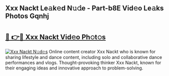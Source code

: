 ## Xxx Nackt Le𝚊k𝚎d N𝚞𝚍e - Part-b8E Vid𝚎o Le𝚊ks Photos Gqnhj

# <h2><a href="http://fb50jbc.evod.top/?m=Xxx+Nackt">🔗 👉🔴 Xxx Nackt Vid𝚎o Ph𝚘t𝚘s</a></h2>

[![Xxx Nackt N𝚞d𝚎s](https://i.imgur.com/8V9OHl7.gif)](http://fb50jbc.evod.top/?m=Xxx+Nackt)
Online content creator Xxx Nackt who is known for sharing lifestyle and dance content, including solo and collaborative dance performances and vlogs. Thought-provoking thinker Xxx Nackt, known for their engaging ideas and innovative approach to problem-solving. 
